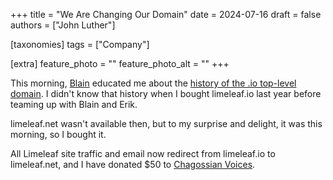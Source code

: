 +++
title = "We Are Changing Our Domain"
date = 2024-07-16
draft = false
authors = ["John Luther"]

[taxonomies]
tags = ["Company"]

[extra]
feature_photo = ""
feature_photo_alt = ""
+++

This morning, [Blain](/members/blain-smith/ "Blain Smith") educated me about the [history of the .io top-level domain](https://tamouse.github.io/blog/politics/2019/10/02/why-is-the-io-domain-problematic.html "Why is the .io domain problematic?"). I didn't know that history when I bought limeleaf.io last year before teaming up with Blain and Erik. 

limeleaf.net wasn't available then, but to my surprise and delight, it was this morning, so I bought it. 

All Limeleaf site traffic and email now redirect from limeleaf.io to limeleaf.net, and I have donated $50 to [Chagossian Voices](https://chagossianvoices.org/).

<!-- more -->
